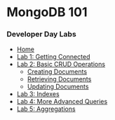 <h1>MongoDB 101</h1> 
<h3>Developer Day Labs</h3>

* [Home](/)
* [Lab 1: Getting Connected](lab1/)
* [Lab 2: Basic CRUD Operations](lab2/)
  * [Creating Documents](lab2/lab2-1.md)
  * [Retrieving Documents](lab2/lab2-2.md)
  * [Updating Documents](lab2/lab2-3.md)
* [Lab 3: Indexes](lab3/)
* [Lab 4: More Advanced Queries](lab4/)
* [Lab 5: Aggregations](lab5/)